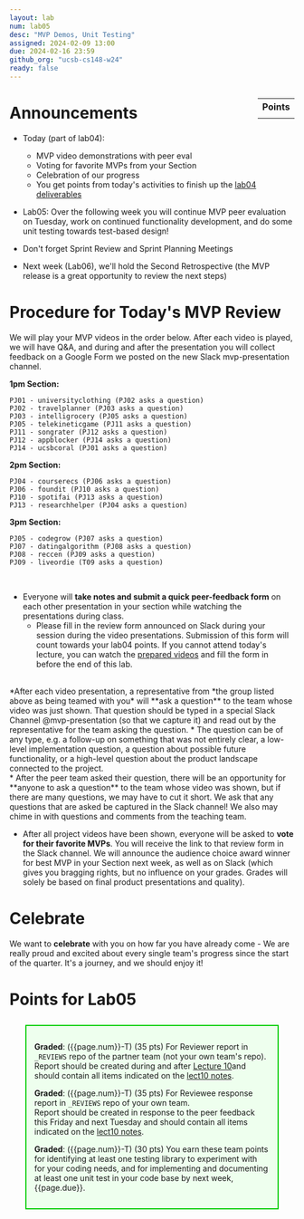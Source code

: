 ```yaml
---
layout: lab
num: lab05
desc: "MVP Demos, Unit Testing"
assigned: 2024-02-09 13:00
due: 2024-02-16 23:59
github_org: "ucsb-cs148-w24"
ready: false
---
```


<style>
div.grade { margin: 2em; padding: 1em; border: 2px solid #0c0; background-color: #efe; }   
</style>

<div style="float:right; width: auto;">

<table style="margin-top:1em;">
<tr>
   <th>Points</th>
</tr>
<tr>
   <td class="pointCount"></td>
</tr>
</table>

</div>


# Announcements
* Today (part of lab04): 
  * MVP video demonstrations with peer eval 
  * Voting for favorite MVPs from your Section
  * Celebration of our progress
  * You get points from today's activities to finish up the [lab04 deliverables](https://ucsb-cs148.github.io/w24/lab/lab04/) 
  
* Lab05: Over the following week you will continue MVP peer evaluation on Tuesday, work on continued functionality development, and do some unit testing towards test-based design! 
* Don't forget Sprint Review and Sprint Planning Meetings 

* Next week (Lab06), we'll hold the Second Retrospective (the MVP release is a great opportunity to review the next steps)


# Procedure for Today's MVP Review

We will play your MVP videos in the order below. After each video is played, we will have Q&A, and during and after the presentation you will collect feedback on a Google Form we posted on the new Slack mvp-presentation channel.  

**1pm Section:** 
```
PJ01 - universityclothing (PJ02 asks a question)
PJ02 - travelplanner (PJ03 asks a question)
PJ03 - intelligrocery (PJ05 asks a question)
PJ05 - telekineticgame (PJ11 asks a question)
PJ11 - songrater (PJ12 asks a question)
PJ12 - appblocker (PJ14 asks a question)
PJ14 - ucsbcoral (PJ01 asks a question)
``` 

**2pm Section:** 
```
PJ04 - courserecs (PJ06 asks a question)
PJ06 - foundit (PJ10 asks a question)
PJ10 - spotifai (PJ13 asks a question)
PJ13 - researchhelper (PJ04 asks a question)
``` 

**3pm Section:** 
```
PJ05 - codegrow (PJ07 asks a question) 
PJ07 - datingalgorithm (PJ08 asks a question)
PJ08 - reccen (PJ09 asks a question) 
PJ09 - liveordie (T09 asks a question) 
``` 

&nbsp;

* Everyone will **take notes and submit a quick peer-feedback form** on each other presentation in your section while watching the presentations during class. 
    * Please fill in the review form announced on Slack during your session during the video presentations. Submission of this form will count towards your lab04 points. If you cannot attend today's lecture, you can watch the [prepared videos](https://docs.google.com/spreadsheets/d/16dpihuLjsv3rjEDqbXLjG7wxP24qtgpuWBBsVncedO8/edit) and fill the form in before the end of this lab. 

<br />   
*After each video presentation, a representative from *the group listed above as being teamed with you* will **ask a question** to the team whose video was just shown. That question should be typed in a special Slack Channel @mvp-presentation (so that we capture it) and read out by the representative for the team asking the question. 
    * The question can be of any type, e.g. a follow-up on something that was not entirely clear, a low-level implementation question, a question about possible future functionality, or a high-level question about the product landscape connected to the project. 

<br />
* After the peer team asked their question, there will be an opportunity for **anyone to ask a question** to the team whose video was shown, but if there are many questions, we may have to cut it short. We ask that any questions that are asked be captured in the Slack channel! We also may chime in with questions and comments from the teaching team. 

* After all project videos have been shown, everyone will be asked to **vote for their favorite MVPs**. You will receive the link to that review form in the Slack channel.  We will announce the audience choice award winner for best MVP in your Section next week, as well as on Slack (which gives you bragging rights, but no influence on your grades. Grades will solely be based on final product presentations and quality).  

# Celebrate

We want to **celebrate** with you on how far you have already come - We are really proud and excited about every single team's progress since the start of the quarter. It's a journey, and we should enjoy it! 

# Points for Lab05

<div class="grade" markdown="1">

**Graded**: ({{page.num}}-T) (35 pts) For Reviewer report in `_REVIEWS` repo of the partner team (not your own team's repo).
Report should be created during and after [Lecture 10](https://ucsb-cs148.github.io/w24/lectures/lect10/)and should contain all items indicated on the [lect10 notes](https://ucsb-cs148.github.io/w24/lectures/lect10/).

**Graded**: ({{page.num}}-T) (35 pts) For Reviewee response report in `_REVIEWS` repo of your own team.  
Report should be created in response to the peer feedback this Friday and next Tuesday and should contain all items indicated on the [lect10 notes](https://ucsb-cs148.github.io/w24/lectures/lect10/).

**Graded**: ({{page.num}}-T) (30 pts) You earn these team points for identifying at least one testing library to experiment with for your coding needs, and for implementing and documenting at least one unit test in your code base by next week, {{page.due}}.

</div>